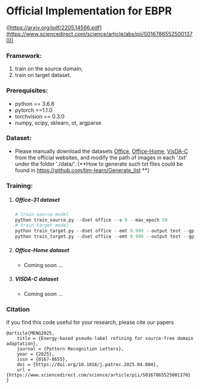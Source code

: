 # Official Implementation for EBPR
([https://arxiv.org/pdf/2205.14566.pdf](https://www.sciencedirect.com/science/article/abs/pii/S0167865525001370))

### Framework:  

1. train on the source domain;
2. train on target dataset.

### Prerequisites:
- python == 3.6.8
- pytorch ==1.1.0
- torchvision == 0.3.0
- numpy, scipy, sklearn, ot, argparse

### Dataset:

- Please manually download the datasets [Office](https://drive.google.com/file/d/0B4IapRTv9pJ1WGZVd1VDMmhwdlE/view), [Office-Home](https://drive.google.com/file/d/0B81rNlvomiwed0V1YUxQdC1uOTg/view), [VisDA-C](https://github.com/VisionLearningGroup/taskcv-2017-public/tree/master/classification) from the official websites, and modify the path of images in each '.txt' under the folder './data/'. [**How to generate such txt files could be found in https://github.com/tim-learn/Generate_list **]


### Training:
1. ##### Office-31 dataset
	```python
    # train source model
    python train_source.py --dset office --s 0 --max_epoch 50
    # train target model
    python train_target.py --dset office --emt 0.999 --output test --gpu_id 7 --s 0 --t 1
    python train_target.py --dset office --emt 0.999 --output test --gpu_id 7 --s 0 --t 2
	```
2. ##### Office-Home dataset
	- Coming soon ...
3. ##### VISDA-C dataset
	- Coming soon ...


### Citation

If you find this code useful for your research, please cite our papers
```
@article{MENG2025,
	title = {Energy-based pseudo-label refining for source-free domain adaptation},
	journal = {Pattern Recognition Letters},
	year = {2025},
	issn = {0167-8655},
	doi = {https://doi.org/10.1016/j.patrec.2025.04.004},
	url = {https://www.sciencedirect.com/science/article/pii/S0167865525001370}
}
